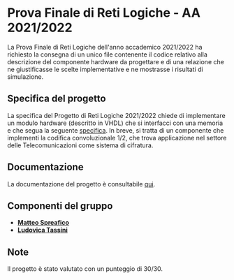 # Prova Finale di Reti Logiche - AA 2021/2022

La Prova Finale di Reti Logiche dell'anno accademico 2021/2022 ha richiesto la consegna di un unico file contenente il codice relativo alla descrizione del componente hardware da progettare e di una relazione che ne giustificasse le scelte implementative e ne mostrasse i risultati di simulazione.

## Specifica del progetto

La specifica del Progetto di Reti Logiche 2021/2022 chiede di implementare un modulo hardware (descritto in VHDL) che si interfacci con una memoria e che segua la seguente [specifica](PFRL_Specifica_21_22_V3.pdf). In breve, si tratta di un componente che implementi la codifica convoluzionale 1/2, che trova applicazione nel settore delle Telecomunicazioni come sistema di cifratura.

## Documentazione

La documentazione del progetto è consultabile [qui](relazione.pdf).

## Componenti del gruppo

- [__Matteo Spreafico__](https://github.com/MattBlue00)
- [__Ludovica Tassini__](https://github.com/LudoTassini)

## Note

Il progetto è stato valutato con un punteggio di 30/30.
